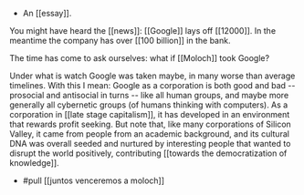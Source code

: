 - An [[essay]].

You might have heard the [[news]]: [[Google]] lays off [[12000]]. In the meantime the company has over [[100 billion]] in the bank.

The time has come to ask ourselves: what if [[Moloch]] took Google?

Under what is watch Google was taken maybe, in many worse than average timelines. With this I mean: Google as a corporation is both good and bad -- prosocial and antisocial in turns -- like all human groups, and maybe more generally all cybernetic groups (of humans thinking with computers). As a corporation in [[late stage capitalism]], it has developed in an environment that rewards profit seeking. But note that, like many corporations of Silicon Valley, it came from people from an academic background, and its cultural DNA was overall seeded and nurtured by interesting people that wanted to disrupt the world positively, contributing [[towards the democratization of knowledge]].

- #pull [[juntos venceremos a moloch]]
